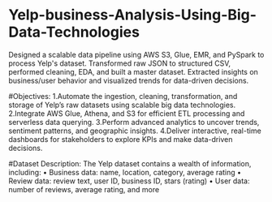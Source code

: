 # Yelp-business-Analysis-Using-Big-Data-Technologies
Designed a scalable data pipeline using AWS S3, Glue, EMR, and PySpark to process Yelp's dataset. Transformed raw JSON to structured CSV, performed cleaning, EDA, and built a master dataset. Extracted insights on business/user behavior and visualized trends for data-driven decisions.


#Objectives:
1.Automate the ingestion, cleaning, transformation, and storage of Yelp’s raw datasets using scalable big data technologies.
2.Integrate AWS Glue, Athena, and S3 for efficient ETL processing and serverless data querying.
3.Perform advanced analytics to uncover trends, sentiment patterns, and geographic insights.
4.Deliver interactive, real-time dashboards for stakeholders to explore KPIs and make data-driven decisions.

#Dataset Description:
The Yelp dataset contains a wealth of information, including:
•	Business data: name, location, category, average rating
•	Review data: review text, user ID, business ID, stars (rating)
•	User data: number of reviews, average rating, and more

